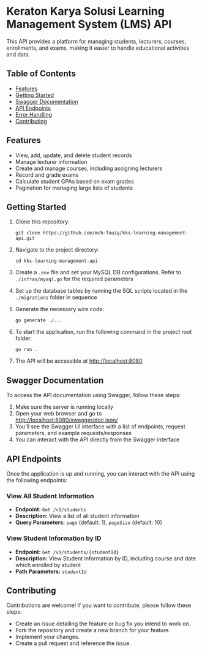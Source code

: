 # Keraton Karya Solusi Learning Management System (LMS) API

This API provides a platform for managing students, lecturers, courses, enrollments, and exams, making it easier to handle educational activities and data.

## Table of Contents

- [Features](#features)
- [Getting Started](#getting-started)
- [Swagger Documentation](#swagger-documentation)
- [API Endpoints](#api-endpoints)
- [Error Handling](#error-handling)
- [Contributing](#contributing)

## Features

- View, add, update, and delete student records
- Manage lecturer information
- Create and manage courses, including assigning lecturers
- Record and grade exams
- Calculate student GPAs based on exam grades
- Pagination for managing large lists of students

## Getting Started

1. Clone this repository:

   ```
   git clone https://github.com/mch-fauzy/kks-learning-management-api.git
   ```

2. Navigate to the project directory:

   ```
   cd kks-learning-management-api
   ```

3. Create a `.env` file and set your MySQL DB configurations. Refer to `./infras/mysql.go` for the required parameters

4. Set up the database tables by running the SQL scripts located in the `./migrations` folder in sequence

5. Generate the necessary wire code:

   ```
   go generate ./...
   ```

6. To start the application, run the following command in the project root folder:

   ```
   go run .
   ```

7. The API will be accessible at [http://localhost:8080](http://localhost:8080)

## Swagger Documentation

To access the API documentation using Swagger, follow these steps:

1. Make sure the server is running locally
2. Open your web browser and go to [http://localhost:8080/swagger/doc.json/](http://localhost:8080/swagger/doc.json/)
3. You'll see the Swagger UI interface with a list of endpoints, request parameters, and example requests/responses
4. You can interact with the API directly from the Swagger interface

## API Endpoints

Once the application is up and running, you can interact with the API using the following endpoints:

### View All Student Information

- **Endpoint:** `Get /v1/students`
- **Description:** View a list of all student information
- **Query Parameters:** `page` (default: 1), `pageSize` (default: 10)

### View Student Information by ID

- **Endpoint:** `Get /v1/students/{studentId}`
- **Description:** View Student Information by ID, including course and date which enrolled by student
- **Path Parameters:** `studentId`

## Contributing

Contributions are welcome! If you want to contribute, please follow these steps:

- Create an issue detailing the feature or bug fix you intend to work on.
- Fork the repository and create a new branch for your feature.
- Implement your changes.
- Create a pull request and reference the issue.
